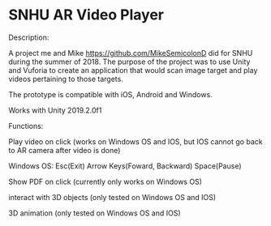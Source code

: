# SNHU AR Video Player
Description:

A project me and Mike https://github.com/MikeSemicolonD did for SNHU during the summer of 2018. The purpose of the project was to use Unity and Vuforia to create an application that would scan image target and play videos pertaining to those targets.

The prototype is compatible with iOS, Android and Windows.

Works with Unity 2019.2.0f1

Functions:

Play video on click (works on Windows OS and IOS, but IOS cannot go back to AR camera after video is done)

Windows OS: Esc(Exit) Arrow Keys(Foward, Backward) Space(Pause)

Show PDF on click (currently only works on Windows OS)

interact with 3D objects (only tested on Windows OS and IOS)

3D animation (only tested on Windows OS and IOS)
